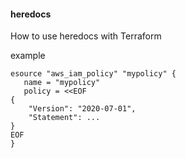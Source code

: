 #### heredocs

How to use heredocs with Terraform

example
```
esource "aws_iam_policy" "mypolicy" {
   name = "mypolicy"
   policy = <<EOF
{
    "Version": "2020-07-01",
    "Statement": ...
}
EOF
}
```
